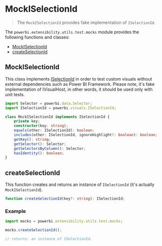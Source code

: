 # MockISelectionId
> The ```MockISelectionId``` provides fake implementation of ```ISelectionId```.

The ```powerbi.extensibility.utils.test.mocks``` module provides the following functions and classes:

* [MockISelectionId](#mockiselectionid-1)
* [createSelectionId](#createselectionid)

## MockISelectionId

This class implements [ISelectionId](https://github.com/Microsoft/PowerBI-visuals-tools/blob/master/templates/visuals/.api/v1.3.0/PowerBI-visuals.d.ts#L278) in order to test custom visuals without external dependencies such as Power BI Framework.
Please note, it's fake implementation of IVisualHost, in other words, it should be used only with unit tests.

```typescript
import Selector = powerbi.data.Selector;
import ISelectionId = powerbi.visuals.ISelectionId;

class MockISelectionId implements ISelectionId {
    private key;
    constructor(key: string);
    equals(other: ISelectionId): boolean;
    includes(other: ISelectionId, ignoreHighlight?: boolean): boolean;
    getKey(): string;
    getSelector(): Selector;
    getSelectorsByColumn(): Selector;
    hasIdentity(): boolean;
}
```

## createSelectionId

This function creates and returns an instance of ```ISelectionId``` (it's actually ```MockISelectionId```).

```typescript
function createSelectionId(key?: string): ISelectionId;
```

### Example

```typescript
import mocks = powerbi.extensibility.utils.test.mocks;

mocks.createSelectionId();

// returns: an instance of ISelectionId.
```